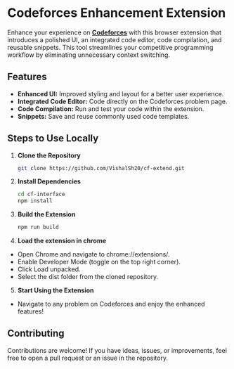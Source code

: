 # **Codeforces Enhancement Extension**

Enhance your experience on **[Codeforces](https://codeforces.com)** with this browser extension that introduces a polished UI, an integrated code editor, code compilation, and reusable snippets. This tool streamlines your competitive programming workflow by eliminating unnecessary context switching.

## **Features**
- **Enhanced UI:** Improved styling and layout for a better user experience.
- **Integrated Code Editor:** Code directly on the Codeforces problem page.
- **Code Compilation:** Run and test your code within the extension.
- **Snippets:** Save and reuse commonly used code templates.

## **Steps to Use Locally**

1. **Clone the Repository**
   ```bash
   git clone https://github.com/VishalSh20/cf-extend.git
2. **Install Dependencies**
   ```bash
   cd cf-interface
   npm install
3. **Build the Extension**
   ```bash
   npm run build
4. **Load the extension in chrome**
  - Open Chrome and navigate to chrome://extensions/.
  - Enable Developer Mode (toggle on the top right corner).
  - Click Load unpacked.
  - Select the dist folder from the cloned repository.
5. **Start Using the Extension**
  - Navigate to any problem on Codeforces and enjoy the enhanced features!

## **Contributing**
   Contributions are welcome! If you have ideas, issues, or improvements, feel free to open a pull request or an issue in the repository.

